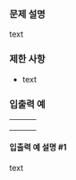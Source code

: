 ### 문제 설명

text

### 제한 사항

- text

### 입출력 예

|     |     |     |
| --- | --- | --- |
|     |     |     |
|     |     |     |
|     |     |     |

#### 입출력 예 설명 #1

text
